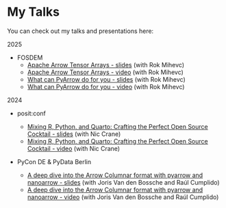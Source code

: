 # My Talks

You can check out my talks and presentations here:

2025

* FOSDEM
  - [Apache Arrow Tensor Arrays - slides](https://alenkaf.github.io/talks/FOSDEM_2025_tensor_extension.pdf) (with Rok Mihevc)
  - [Apache Arrow Tensor Arrays - video](https://ftp.fau.de/fosdem/2025/ub5132/fosdem-2025-6096-apache-arrow-tensor-arrays-an-approach-for-storing-tensor-data.av1.webm) (with Rok Mihevc)
  - [What can PyArrow do for you - slides](https://alenkaf.github.io/talks/FOSDEM_2025_PyArrow.pdf) (with Rok Mihevc)
  - [What can PyArrow do for you - video](https://ftp.fau.de/fosdem/2025/ud2218a/fosdem-2025-6092-what-can-pyarrow-do-for-you-array-interchange-storage-compute-and-transport.av1.webm) (with Rok Mihevc)

2024

* posit:conf
  - [Mixing R, Python, and Quarto: Crafting the Perfect Open Source Cocktail - slides](https://alenkaf.github.io/talks/PositConf_2024_Arrow_dash.pdf) (with Nic Crane)
  - [Mixing R, Python, and Quarto: Crafting the Perfect Open Source Cocktail - video](https://youtu.be/8174mk6SGcU?si=iP4FgEgZjXp6UrZ4) (with Nic Crane)

* PyCon DE & PyData Berlin
  - [A deep dive into the Arrow Columnar format with pyarrow and nanoarrow - slides](https://github.com/voltrondata-labs/2024-arrow-format-tutorial) (with Joris Van den Bossche and Raúl Cumplido)
  - [A deep dive into the Arrow Columnar format with pyarrow and nanoarrow - video](https://youtu.be/k0mkDXWfLb4?si=Cx-pb9-fCGY3nfJu) (with Joris Van den Bossche and Raúl Cumplido)
